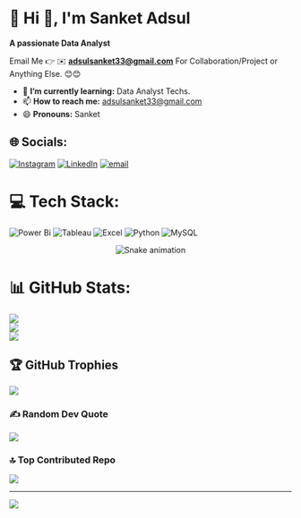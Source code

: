 # 💫 Hi 👋, I'm Sanket Adsul
**A passionate Data Analyst**

Email Me 👉 ✉️ **adsulsanket33@gmail.com** For Collaboration/Project or Anything Else. 😊😊

- 🌱 **I’m currently learning:** Data Analyst Techs.
- 📫 **How to reach me:** adsulsanket33@gmail.com
- 😄 **Pronouns:** Sanket

## 🌐 Socials:
[![Instagram](https://img.shields.io/badge/Instagram-%23E4405F.svg?logo=Instagram&logoColor=white)](https://instagram.com/sanket_adsul_) 
[![LinkedIn](https://img.shields.io/badge/LinkedIn-Profile-blue)](https://www.linkedin.com/in/sanket-adsul-5453a5243) 
[![email](https://img.shields.io/badge/Email-D14836?logo=gmail&logoColor=white)](mailto:adsulsanket33@gmail.com) 

# 💻 Tech Stack:
![Power Bi](https://img.shields.io/badge/power_bi-F2C811?style=for-the-badge&logo=powerbi&logoColor=black)
![Tableau](https://img.shields.io/badge/Tableau-E97627?style=for-the-badge&logo=tableau&logoColor=white) 
![Excel](https://img.shields.io/badge/Excel-217346?style=for-the-badge&logo=microsoft-excel&logoColor=white)
![Python](https://img.shields.io/badge/Python-3776AB?style=for-the-badge&logo=python&logoColor=white) ![MySQL](https://img.shields.io/badge/mysql-4479A1.svg?style=for-the-badge&logo=mysql&logoColor=white)
<!-- Snake Game Repo View -->

<div align="center">
  <img src="https://profile-readme-generator.com/assets/snake.svg" alt="Snake animation" />
</div>


# 📊 GitHub Stats:
![](https://github-readme-stats.vercel.app/api?username=Sanket-Adsul&theme=dark&hide_border=false&include_all_commits=true&count_private=false)<br/>
![](https://nirzak-streak-stats.vercel.app/?user=Sanket-Adsul&theme=dark&hide_border=false)<br/>
![](https://github-readme-stats.vercel.app/api/top-langs/?username=Sanket-Adsul&theme=dark&hide_border=false&include_all_commits=true&count_private=fale&layout=compact)

## 🏆 GitHub Trophies
![](https://github-profile-trophy.vercel.app/?username=Sanket-Adsul&theme=radical&no-frame=false&no-bg=true&margin-w=4)

### ✍️ Random Dev Quote
![](https://quotes-github-readme.vercel.app/api?type=horizontal&theme=radical)

### 🔝 Top Contributed Repo
![](https://github-contributor-stats.vercel.app/api?username=Sanket-Adsul&limit=5&theme=dark&combine_all_yearly_contributions=true)

---
[![](https://visitcount.itsvg.in/api?id=Sanket-Adsul&icon=0&color=0)](https://visitcount.itsvg.in)

<!-- Proudly created with GPRM ( https://gprm.itsvg.in ) -->
